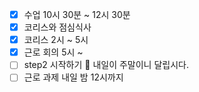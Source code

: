 - [x] 수업 10시 30분 ~ 12시 30분 
- [x] 코리스와 점심식사 
- [x] 코리스 2시 ~ 5시 
- [x] 근로 회의 5시 ~ 
- [ ] step2 시작하기 🤣 내일이 주말이니 달립시다.
- [ ] 근로 과제 내일 밤 12시까지
